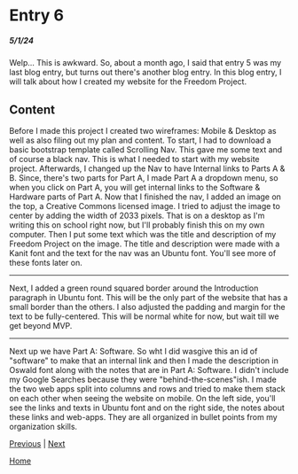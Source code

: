 # Entry 6
##### 5/1/24

Welp... This is awkward. So, about a month ago, I said that entry 5 was my last blog entry, but turns out there's another blog entry. In this blog entry, I will talk about how I created my website for the Freedom Project.

## Content

Before I made this project I created two wireframes: Mobile & Desktop as well as also filing out my plan and content.
To start, I had to download a basic bootstrap template called Scrolling Nav. This gave me some text and of course a black nav. This is what I needed to start with my website project. Afterwards, I changed up the Nav to have Internal links to Parts A & B. Since, there's two parts for Part A, I made Part A a dropdown menu, so when you click on Part A, you will get internal links to the Software & Hardware parts of Part A. Now that I finished the nav, I added an image on the top, a Creative Commons licensed image. I tried to adjust the image to center by adding the width of 2033 pixels. That is on a desktop as I'm writing this on school right now, but I'll probably finish this on my own computer. Then I put some text which was the title and description of my Freedom Project on the image. The title and description were made with a Kanit font and the text for the nav was an Ubuntu font. You'll see more of these fonts later on. <hr> Next, I added a green round squared border around the Introduction paragraph in Ubuntu font. This will be the only part of the website that has a small border than the others. I also adjusted the padding and margin for the text to be fully-centered. This will be normal white for now, but wait till we get beyond MVP. <hr> Next up we have Part A: Software. So wht I did wasgive this an id of "software" to make that an internal link and then I made the description in Oswald font along with the notes that are in Part A: Software. I didn't include my Google Searches because they were "behind-the-scenes"ish. I made the two web apps split into columns and rows and tried to make them stack on each other when seeing the website on mobile. On the left side, you'll see the links and texts in Ubuntu font and on the right side, the notes about these links and web-apps. They are all organized in bullet points from my organization skills.

[Previous](entry05.md) | [Next](entry07.md)

[Home](../README.md)
